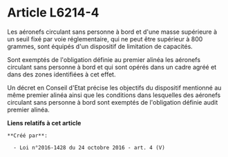 # Article L6214-4

Les aéronefs circulant sans personne à bord et d'une masse supérieure à un seuil fixé par voie réglementaire, qui ne peut
être supérieur à 800 grammes, sont équipés d'un dispositif de limitation de capacités. 

Sont exemptés de l'obligation définie au premier alinéa les aéronefs circulant sans personne à bord et qui sont opérés dans
un cadre agréé et dans des zones identifiées à cet effet. 

Un décret en Conseil d'Etat précise les objectifs du dispositif mentionné au même premier alinéa ainsi que les conditions
dans lesquelles des aéronefs circulant sans personne à bord sont exemptés de l'obligation définie audit premier alinéa.

**Liens relatifs à cet article**

	**Créé par**:

	  - Loi n°2016-1428 du 24 octobre 2016 - art. 4 (V)
